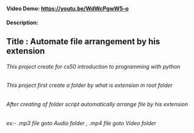 # 
#### Video Demo:  <https://youtu.be/WdWcPgwW5-o>
#### Description:

## Title : Automate file arrangement by his extension

###### This project create for cs50 introduction to programming with python 
###### This project first create a folder by what is extension in root folder
###### After creating of folder script automatically arrange file by his extension
###### ex:- .mp3 file goto Audio folder , .mp4 file goto Video folder